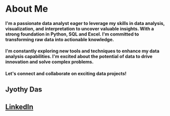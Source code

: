 # About Me
#### I'm a passionate data analyst eager to leverage my skills in data analysis, visualization, and interpretation to uncover valuable insights. With a strong foundation in Python, SQL and Excel. I'm committed to transforming raw data into actionable knowledge.

#### I'm constantly exploring new tools and techniques to enhance my data analysis capabilities. I'm excited about the potential of data to drive innovation and solve complex problems.

#### Let's connect and collaborate on exciting data projects!
## Jyothy Das
## [LinkedIn](https://www.linkedin.com/in/jyothy-das/)
